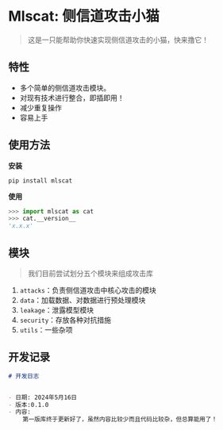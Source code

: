 # Mlscat: 侧信道攻击小猫

>    这是一只能帮助你快速实现侧信道攻击的小猫，快来撸它！

## 特性

* 多个简单的侧信道攻击模块。
* 对现有技术进行整合，即插即用！
* 减少重复操作
* 容易上手

## 使用方法

**安装**

~~~shell
pip install mlscat
~~~

**使用**

```python
>>> import mlscat as cat
>>> cat.__version__
'x.x.x'
```

## 模块

>   我们目前尝试划分五个模块来组成攻击库

1.   `attacks`：负责侧信道攻击中核心攻击的模块
2.   `data`：加载数据、对数据进行预处理模块
3.   `leakage`：泄露模型模块
4.   `security`：存放各种对抗措施
5.   `utils`：一些杂项



## 开发记录

~~~markdown
# 开发日志


- 日期: 2024年5月16日
- 版本:0.1.0
- 内容:
	第一版库终于更新好了，虽然内容比较少而且代码比较杂，但总算能用了！
~~~



